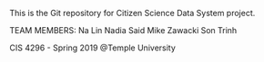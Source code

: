 This is the Git repository for Citizen Science Data System project.

TEAM MEMBERS:
	Na Lin
	Nadia Said
	Mike Zawacki
	Son Trinh

CIS 4296 - Spring 2019 @Temple University